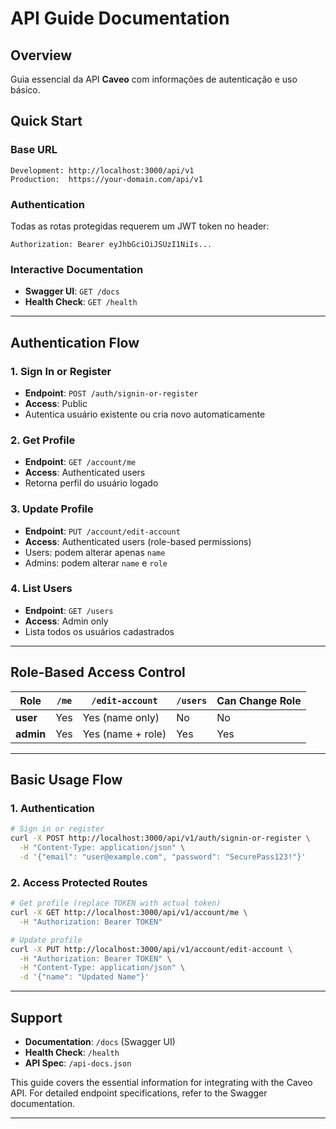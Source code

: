# API Guide Documentation

## Overview

Guia essencial da API **Caveo** com informações de autenticação e uso básico.

## Quick Start

### Base URL
```
Development: http://localhost:3000/api/v1
Production:  https://your-domain.com/api/v1
```

### Authentication
Todas as rotas protegidas requerem um JWT token no header:
```http
Authorization: Bearer eyJhbGciOiJSUzI1NiIs...
```

### Interactive Documentation
- **Swagger UI**: `GET /docs`
- **Health Check**: `GET /health`

---

## Authentication Flow

### 1. Sign In or Register
- **Endpoint**: `POST /auth/signin-or-register`
- **Access**: Public
- Autentica usuário existente ou cria novo automaticamente

### 2. Get Profile  
- **Endpoint**: `GET /account/me`
- **Access**: Authenticated users
- Retorna perfil do usuário logado

### 3. Update Profile
- **Endpoint**: `PUT /account/edit-account`
- **Access**: Authenticated users (role-based permissions)
- Users: podem alterar apenas `name`
- Admins: podem alterar `name` e `role`

### 4. List Users
- **Endpoint**: `GET /users`
- **Access**: Admin only
- Lista todos os usuários cadastrados

---

## Role-Based Access Control

| Role | `/me` | `/edit-account` | `/users` | Can Change Role |
|------|-------|----------------|----------|----------------|
| **user** | Yes | Yes (name only) | No | No |
| **admin** | Yes | Yes (name + role) | Yes | Yes |

---

## Basic Usage Flow

### 1. Authentication
```bash
# Sign in or register
curl -X POST http://localhost:3000/api/v1/auth/signin-or-register \
  -H "Content-Type: application/json" \
  -d '{"email": "user@example.com", "password": "SecurePass123!"}'
```

### 2. Access Protected Routes
```bash
# Get profile (replace TOKEN with actual token)
curl -X GET http://localhost:3000/api/v1/account/me \
  -H "Authorization: Bearer TOKEN"

# Update profile
curl -X PUT http://localhost:3000/api/v1/account/edit-account \
  -H "Authorization: Bearer TOKEN" \
  -H "Content-Type: application/json" \
  -d '{"name": "Updated Name"}'
```

---

## Support

- **Documentation**: `/docs` (Swagger UI)
- **Health Check**: `/health`
- **API Spec**: `/api-docs.json`

This guide covers the essential information for integrating with the Caveo API. For detailed endpoint specifications, refer to the Swagger documentation.

---

